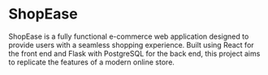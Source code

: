 # ShopEase
ShopEase is a fully functional e-commerce web application designed to provide users with a seamless shopping experience. Built using React for the front end and Flask with PostgreSQL for the back end, this project aims to replicate the features of a modern online store.
